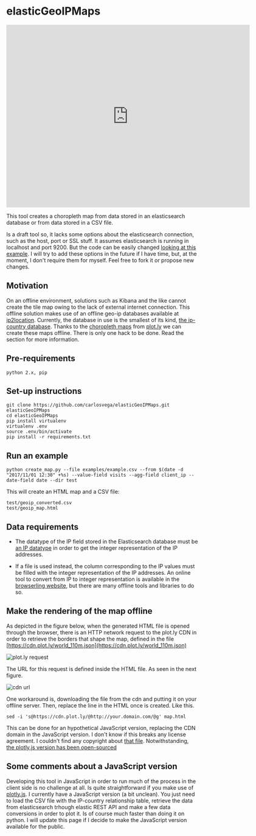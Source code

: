 # elasticGeoIPMaps

<iframe src="https://carlosvega.github.io/elasticGeoIPMaps/geoip_map.html" width="640" height="480" style="display:block; margin: 0 auto;" frameBorder="0">&nbsp;</iframe>

This tool creates a choropleth map from data stored in an elasticsearch database or from data stored in a CSV file.

Is a draft tool so, it lacks some options about the elasticsearch connection, such as the host, port or SSL stuff. It assumes elasticsearch is running in localhost and port 9200. But the code can be easily changed [looking at this example](https://elasticsearch-py.readthedocs.io/en/master/#ssl-and-authentication). I will try to add these options in the future if I have time, but, at the moment, I don't require them for myself. Feel free to fork it or propose new changes.

## Motivation

On an offline environment, solutions such as Kibana and the like cannot create the tile map owing to the lack of external internet connection. This offline solution makes use of an offline geo-ip databases available at [ip2location](http://lite.ip2location.com/database). Currently, the database in use is the smallest of its kind, [the ip-country database](http://lite.ip2location.com/database/ip-country). Thanks to the [choropleth maps](https://plot.ly/python/choropleth-maps/) from [plot.ly](plot.ly) we can create these maps offline. There is only one hack to be done. Read the section for more information.

## Pre-requirements

```
python 2.x, pip
```

## Set-up instructions
```
git clone https://github.com/carlosvega/elasticGeoIPMaps.git elasticGeoIPMaps
cd elasticGeoIPMaps
pip install virtualenv
virtualenv .env
source .env/bin/activate
pip install -r requirements.txt
```

## Run an example
```
python create_map.py --file examples/example.csv --from $(date -d "2017/11/01 12:30" +%s) --value-field visits --agg-field client_ip --date-field date --dir test
```

This will create an HTML map and a CSV file:
```
test/geoip_converted.csv
test/geoip_map.html
```

## Data requirements

* The datatype of the IP field stored in the Elasticsearch database must be [an IP datatype](https://www.elastic.co/guide/en/elasticsearch/reference/current/ip.html) in order to get the integer representation of the IP addresses.

* If a file is used instead, the column corresponding to the IP values must be filled with the integer representation of the IP addresses. An online tool to convert from IP to integer representation is available in the [browserling website](https://www.browserling.com/tools/ip-to-dec), but there are many offline tools and libraries to do so.

## Make the rendering of the map offline

As depicted in the figure below, when the generated HTML file is opened through the browser, there is an HTTP network request to the plot.ly CDN in order to retrieve the borders that shape the map, defined in the file [https://cdn.plot.ly/world_110m.json](https://cdn.plot.ly/world_110m.json)

![plot.ly request](https://carlosvega.github.io/elasticGeoIPMaps/world_110m.png)

The URL for this request is defined inside the HTML file. As seen in the next figure.

![cdn url](https://carlosvega.github.io/elasticGeoIPMaps/cdn.png)

One workaround is, downloading the file from the cdn and putting it on your offline server. Then, replace the line in the HTML once is created. Like this.

```
sed -i 's@https://cdn.plot.ly/@http://your.domain.com/@g' map.html
```

This can be done for an hypothetical JavaScript version, replacing the CDN domain in the JavaScript version. I don't know if this breaks any license agreement. I couldn't find any copyright about [that file](https://cdn.plot.ly/world_110m.json). Notwithstanding, [the plotly.js version has been open-sourced](https://plot.ly/javascript/open-source-announcement/) 


## Some comments about a JavaScript version

Developing this tool in JavaScript in order to run much of the process in the client side is no challenge at all. Is quite straightforward if you make use of [plotly.js](https://plot.ly/javascript/). I currently have a JavaScript version (a bit unclean). You just need to load the CSV file with the IP-country relationship table, retrieve the data from elasticsearch trhough elastic REST API and make a few data conversions in order to plot it. Is of course much faster than doing it on python. I will update this page if I decide to make the JavaScript version available for the public.
